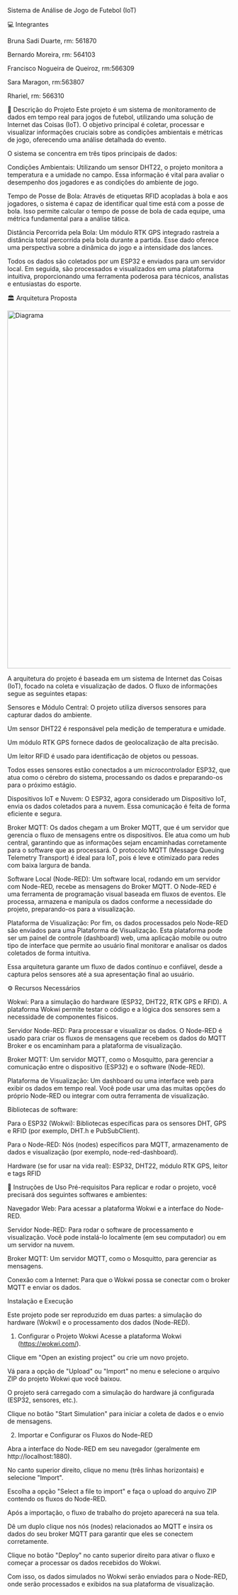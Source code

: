 Sistema de Análise de Jogo de Futebol (IoT)

💻 Integrantes

Bruna Sadi Duarte, rm: 561870

Bernardo Moreira, rm: 564103

Francisco Nogueira de Queiroz, rm:566309

Sara Maragon, rm:563807

Rhariel, rm: 566310

📝 Descrição do Projeto
Este projeto é um sistema de monitoramento de dados em tempo real para jogos de futebol, utilizando uma solução de Internet das Coisas (IoT). O objetivo principal é coletar, processar e visualizar informações cruciais sobre as condições ambientais e métricas de jogo, oferecendo uma análise detalhada do evento.

O sistema se concentra em três tipos principais de dados:

Condições Ambientais: Utilizando um sensor DHT22, o projeto monitora a temperatura e a umidade no campo. Essa informação é vital para avaliar o desempenho dos jogadores e as condições do ambiente de jogo.

Tempo de Posse de Bola: Através de etiquetas RFID acopladas à bola e aos jogadores, o sistema é capaz de identificar qual time está com a posse de bola. Isso permite calcular o tempo de posse de bola de cada equipe, uma métrica fundamental para a análise tática.

Distância Percorrida pela Bola: Um módulo RTK GPS integrado rastreia a distância total percorrida pela bola durante a partida. Esse dado oferece uma perspectiva sobre a dinâmica do jogo e a intensidade dos lances.

Todos os dados são coletados por um ESP32 e enviados para um servidor local. Em seguida, são processados e visualizados em uma plataforma intuitiva, proporcionando uma ferramenta poderosa para técnicos, analistas e entusiastas do esporte.

🏛️ Arquitetura Proposta

<img width="1469" height="807" alt="Diagrama" src="https://github.com/user-attachments/assets/fcaae9ab-1832-43ba-8ac2-d33f7806fc05" />

A arquitetura do projeto é baseada em um sistema de Internet das Coisas (IoT), focado na coleta e visualização de dados. O fluxo de informações segue as seguintes etapas:

Sensores e Módulo Central: O projeto utiliza diversos sensores para capturar dados do ambiente.

Um sensor DHT22 é responsável pela medição de temperatura e umidade.

Um módulo RTK GPS fornece dados de geolocalização de alta precisão.

Um leitor RFID é usado para identificação de objetos ou pessoas.

Todos esses sensores estão conectados a um microcontrolador ESP32, que atua como o cérebro do sistema, processando os dados e preparando-os para o próximo estágio.

Dispositivos IoT e Nuvem: O ESP32, agora considerado um Dispositivo IoT, envia os dados coletados para a nuvem. Essa comunicação é feita de forma eficiente e segura.

Broker MQTT: Os dados chegam a um Broker MQTT, que é um servidor que gerencia o fluxo de mensagens entre os dispositivos. Ele atua como um hub central, garantindo que as informações sejam encaminhadas corretamente para o software que as processará. O protocolo MQTT (Message Queuing Telemetry Transport) é ideal para IoT, pois é leve e otimizado para redes com baixa largura de banda.

Software Local (Node-RED): Um software local, rodando em um servidor com Node-RED, recebe as mensagens do Broker MQTT. O Node-RED é uma ferramenta de programação visual baseada em fluxos de eventos. Ele processa, armazena e manipula os dados conforme a necessidade do projeto, preparando-os para a visualização.

Plataforma de Visualização: Por fim, os dados processados pelo Node-RED são enviados para uma Plataforma de Visualização. Esta plataforma pode ser um painel de controle (dashboard) web, uma aplicação mobile ou outro tipo de interface que permite ao usuário final monitorar e analisar os dados coletados de forma intuitiva.

Essa arquitetura garante um fluxo de dados contínuo e confiável, desde a captura pelos sensores até a sua apresentação final ao usuário.

⚙️ Recursos Necessários

Wokwi: Para a simulação do hardware (ESP32, DHT22, RTK GPS e RFID). A plataforma Wokwi permite testar o código e a lógica dos sensores sem a necessidade de componentes físicos.

Servidor Node-RED: Para processar e visualizar os dados. O Node-RED é usado para criar os fluxos de mensagens que recebem os dados do MQTT Broker e os encaminham para a plataforma de visualização.

Broker MQTT: Um servidor MQTT, como o Mosquitto, para gerenciar a comunicação entre o dispositivo (ESP32) e o software (Node-RED).

Plataforma de Visualização: Um dashboard ou uma interface web para exibir os dados em tempo real. Você pode usar uma das muitas opções do próprio Node-RED ou integrar com outra ferramenta de visualização.

Bibliotecas de software:

Para o ESP32 (Wokwi): Bibliotecas específicas para os sensores DHT, GPS e RFID (por exemplo, DHT.h e PubSubClient).

Para o Node-RED: Nós (nodes) específicos para MQTT, armazenamento de dados e visualização (por exemplo, node-red-dashboard).

Hardware (se for usar na vida real): ESP32, DHT22, módulo RTK GPS, leitor e tags RFID

🚀 Instruções de Uso
Pré-requisitos
Para replicar e rodar o projeto, você precisará dos seguintes softwares e ambientes:

Navegador Web: Para acessar a plataforma Wokwi e a interface do Node-RED.

Servidor Node-RED: Para rodar o software de processamento e visualização. Você pode instalá-lo localmente (em seu computador) ou em um servidor na nuvem.

Broker MQTT: Um servidor MQTT, como o Mosquitto, para gerenciar as mensagens.

Conexão com a Internet: Para que o Wokwi possa se conectar com o broker MQTT e enviar os dados.

Instalação e Execução

Este projeto pode ser reproduzido em duas partes: a simulação do hardware (Wokwi) e o processamento dos dados (Node-RED).

1. Configurar o Projeto Wokwi
Acesse a plataforma Wokwi (https://wokwi.com/).

Clique em "Open an existing project" ou crie um novo projeto.

Vá para a opção de "Upload" ou "Import" no menu e selecione o arquivo ZIP do projeto Wokwi que você baixou.

O projeto será carregado com a simulação do hardware já configurada (ESP32, sensores, etc.).

Clique no botão "Start Simulation" para iniciar a coleta de dados e o envio de mensagens.

2. Importar e Configurar os Fluxos do Node-RED

Abra a interface do Node-RED em seu navegador (geralmente em http://localhost:1880).

No canto superior direito, clique no menu (três linhas horizontais) e selecione "Import".

Escolha a opção "Select a file to import" e faça o upload do arquivo ZIP contendo os fluxos do Node-RED.

Após a importação, o fluxo de trabalho do projeto aparecerá na sua tela.

Dê um duplo clique nos nós (nodes) relacionados ao MQTT e insira os dados do seu broker MQTT para garantir que eles se conectem corretamente.

Clique no botão "Deploy" no canto superior direito para ativar o fluxo e começar a processar os dados recebidos do Wokwi.

Com isso, os dados simulados no Wokwi serão enviados para o Node-RED, onde serão processados e exibidos na sua plataforma de visualização.
